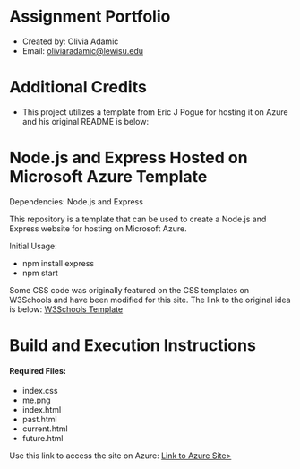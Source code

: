 # Assignment Portfolio
- Created by: Olivia Adamic
- Email: oliviaradamic@lewisu.edu

# Additional Credits
- This project utilizes a template from Eric J Pogue for hosting it on Azure and his original README is below: 

# Node.js and Express Hosted on Microsoft Azure Template

Dependencies: Node.js and Express

This repository is a template that can be used to create a Node.js and Express website for hosting on Microsoft Azure.

Initial Usage:
- npm install express
- npm start


Some CSS code was originally featured on the CSS templates on W3Schools and have been modified for this site. The link to the original idea is below: 
<a href="https://www.w3schools.com/css/css_templates.asp">W3Schools Template</a>

# Build and Execution Instructions
#### Required Files: 
- index.css
- me.png
- index.html
- past.html
- current.html
- future.html

Use this link to access the site on Azure: <a href="https://node-js-on-azure-test.azurewebsites.net/">Link to Azure Site></a>
